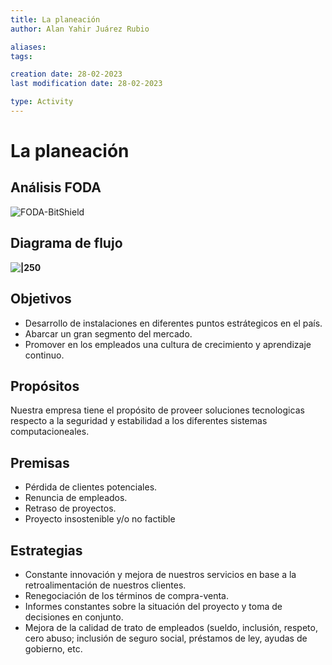 ```yaml
---
title: La planeación
author: Alan Yahir Juárez Rubio

aliases:
tags:

creation date: 28-02-2023
last modification date: 28-02-2023

type: Activity
---
```


# La planeación

## Análisis FODA

![FODA-BitShield](Attachments/FODA-BitShield.png)

## Diagrama de flujo

**![|250](https://lh4.googleusercontent.com/zWI305gGewo87IIokaKE5Gy9E3fAXEQow8nFabF09nCL0z-QNAL_m5_PX09f13yWHhYoqNg8EmWhFMjE3JIc3-Kf1ifeM7AIDV9IX-4gk7f3rvQEfg0SA7VgkEF1TCSzqeNdPhiN6muVbzdr5YlyI9E)**
<div style="page-break-after: always;"></div>

## Objetivos

- Desarrollo de instalaciones en diferentes puntos estrátegicos en el país.
- Abarcar un gran segmento del mercado.
- Promover en los empleados una cultura de crecimiento y aprendizaje continuo.

## Propósitos

Nuestra empresa tiene el propósito de proveer soluciones tecnologicas respecto a la seguridad y estabilidad a los diferentes sistemas computacioneales.

## Premisas

- Pérdida de clientes potenciales.
- Renuncia de empleados.
- Retraso de proyectos.
- Proyecto insostenible y/o no factible

## Estrategias

- Constante innovación y mejora de nuestros servicios en base a la retroalimentación de nuestros clientes.
- Renegociación de los términos de compra-venta.
- Informes constantes sobre la situación del proyecto y toma de decisiones en conjunto.
- Mejora de la calidad de trato de empleados (sueldo, inclusión, respeto, cero abuso; inclusión de seguro social, préstamos de ley, ayudas de gobierno, etc.
